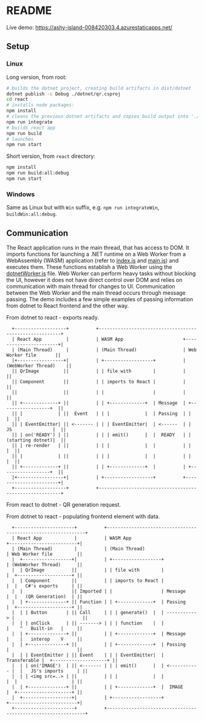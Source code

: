 # README

Live demo: https://ashy-island-008420303.4.azurestaticapps.net/

## Setup

### Linux

Long version, from root:

``` bash
# builds the dotnet project, creating build artifacts in dist/dotnet
dotnet publish -c Debug ./dotnet/qr.csproj
cd react
# installs node packages:
npm install
# cleans the previous dotnet artifacts and copies build output into './public/qr'
npm run integrate
# builds react app
npm run build
# launches
npm run start
```

Short version, from `react` directory:

``` bash
npm install
npm run build:all:debug
npm run start
```

### Windows

Same as Linux but with `Win` suffix, e.g. `npm run integrateWin`, `buildWin:all:debug`.

## Communication

The React application runs in the main thread, that has access to DOM. It imports functions for launching a .NET runtime on a Web Worker from a WebAssembly (WASM) application (refer to [index.js](react/src/index.js) and [main.js](react/src/main.js)) and executes them. These functions establish a Web Worker using the [dotnetWorker.js](dotnet/wwwroot/dotnetWorker.js) file. Web Worker can perform heavy tasks without blocking the UI, however it does not have direct control over DOM and relies on communication with main thread for changes to UI. Communication between the Web Worker and the main thread occurs through message passing. The demo includes a few simple examples of passing information from dotnet to React frontend and the other way.

From dotnet to react - exports ready.

      +-------------------+          +--------------------------------------------------------+
      | React App         |          | WASM App                      +-----------------------+|
      | (Main Thread)     |          | (Main Thread)                 | Web Worker file       ||
      |+-----------------+|          | +------------------+          | (WebWorker Thread)    ||
      || QrImage         ||          | | file with        |          |                       ||
      || Component       ||          | | imports to React |          |                       ||
      ||                 ||          | |                  |          |                       ||
      || +-------------+ ||          | | +-------------+  | Message  | +------------------+  ||
      || |             | ||  Event   | | |             |  | Passing  | |                  |  ||
      || | EventEmitter| || <------- | | | EventEmitter|  | <------  | | JS               |  ||
      || | on('READY') | ||          | | | emit()      |  |  READY   | | (starting dotnet)|  ||
      || | re-render   | ||          | | |             |  |          | |                  |  ||
      || |             | ||          | | |             |  |          | |                  |  ||
      || +-------------+ ||          | | +-------------+  |          | +------------------+  ||
      |+-----------------+|          | +------------------+          +-----------------------+|
      +-------------------+          +--------------------------------------------------------+

From react to dotnet - QR generation request.

From dotnet to react - populating frontend element with data.

      +----------------------+          +--------------------------------------------------------------+
      | React App            |          | WASM App                          +-------------------------+|
      | (Main Thread)        |          | (Main Thread)                     | Web Worker file         ||
      |  +------------------+|          | +------------------+              | (WebWorker Thread)      ||
      |  | QrImage          ||          | | file with        |              |  +--------------------+ ||
      |  | Component        ||          | | imports to React |              |  |   C#'s exports     | ||
      |  |                  || Imported | |                  | Message      |  |   (QR Generation)  | ||
      |  | +--------------+ || Function | | +-------------+  | Passing      |  +--------------------+ ||
      |  | | Button       | || Call     | | | generate()  |  | -----------> |                         ||
      |  | | onClick      | || -------> | | | function    |  |              |    ^   Built-in   |     ||
      |  | +--------------+ ||          | | +-------------+  | Message      |    |   interop    V     ||
      |  | +--------------+ ||          | | +-------------+  | Passing      |                         ||
      |  | | EventEmitter | || Event    | | | EventEmitter|  | Transferable |  +--------------------+ ||
      |  | | on('IMAGE')  | || <------- | | | emit()      |  | <----------- |  |   JS's imports     | ||
      |  | | <img src=..> | ||          | | |             |  |              |  |                    | ||
      |  | +--------------+ ||          | | +-------------+  |  IMAGE       |  +--------------------+ ||
      |  +------------------+|          | +------------------+              +-------------------------+|
      +----------------------+          +--------------------------------------------------------------+
